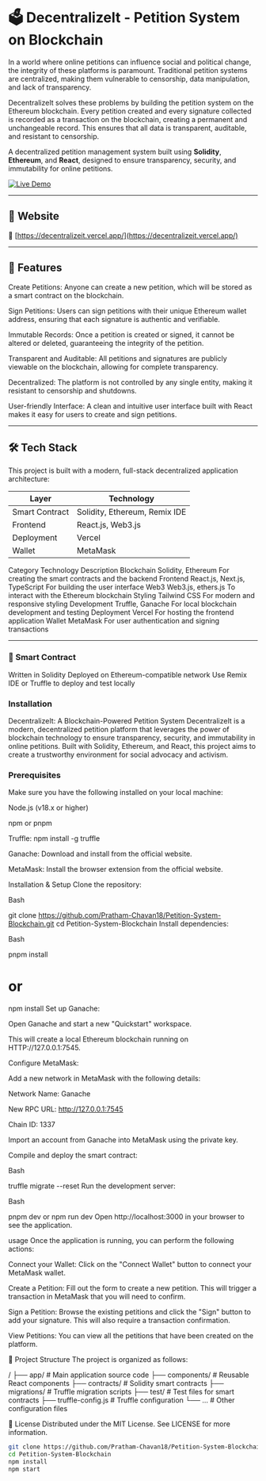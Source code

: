 # 🗳️ DecentralizeIt - Petition System on Blockchain
In a world where online petitions can influence social and political change, the integrity of these platforms is paramount. Traditional petition systems are centralized, making them vulnerable to censorship, data manipulation, and lack of transparency.

DecentralizeIt solves these problems by building the petition system on the Ethereum blockchain. Every petition created and every signature collected is recorded as a transaction on the blockchain, creating a permanent and unchangeable record. This ensures that all data is transparent, auditable, and resistant to censorship.

A decentralized petition management system built using **Solidity**, **Ethereum**, and **React**, designed to ensure transparency, security, and immutability for online petitions.

[![Live Demo](https://img.shields.io/badge/Live%20Site-Vercel-blue)](https://decentralizeit.vercel.app/)

---

## 🚀 Website

🔗 [https://decentralizeit.vercel.app/](https://decentralizeit.vercel.app/)

---

## 📌 Features

Create Petitions: Anyone can create a new petition, which will be stored as a smart contract on the blockchain.

Sign Petitions: Users can sign petitions with their unique Ethereum wallet address, ensuring that each signature is authentic and verifiable.

Immutable Records: Once a petition is created or signed, it cannot be altered or deleted, guaranteeing the integrity of the petition.

Transparent and Auditable: All petitions and signatures are publicly viewable on the blockchain, allowing for complete transparency.

Decentralized: The platform is not controlled by any single entity, making it resistant to censorship and shutdowns.

User-friendly Interface: A clean and intuitive user interface built with React makes it easy for users to create and sign petitions.

---

## 🛠️ Tech Stack

This project is built with a modern, full-stack decentralized application architecture:

| Layer        | Technology                     |
|--------------|--------------------------------|
| Smart Contract | Solidity, Ethereum, Remix IDE    |
| Frontend     | React.js, Web3.js              |
| Deployment   | Vercel         |
| Wallet       | MetaMask                       |

Category	Technology	Description
Blockchain	Solidity, Ethereum	For creating the smart contracts and the backend
Frontend	React.js, Next.js, TypeScript	For building the user interface
Web3	Web3.js, ethers.js	To interact with the Ethereum blockchain
Styling	Tailwind CSS	For modern and responsive styling
Development	Truffle, Ganache	For local blockchain development and testing
Deployment	Vercel	For hosting the frontend application
Wallet	MetaMask	For user authentication and signing transactions

---
  
### 📄 Smart Contract 
Written in Solidity
Deployed on Ethereum-compatible network
Use Remix IDE or Truffle to deploy and test locally

### Installation
DecentralizeIt: A Blockchain-Powered Petition System
DecentralizeIt is a modern, decentralized petition platform that leverages the power of blockchain technology to ensure transparency, security, and immutability in online petitions. Built with Solidity, Ethereum, and React, this project aims to create a trustworthy environment for social advocacy and activism.

### Prerequisites

Make sure you have the following installed on your local machine:

Node.js (v18.x or higher)

npm or pnpm

Truffle: npm install -g truffle

Ganache: Download and install from the official website.

MetaMask: Install the browser extension from the official website.

Installation & Setup
Clone the repository:

Bash

git clone https://github.com/Pratham-Chavan18/Petition-System-Blockchain.git
cd Petition-System-Blockchain
Install dependencies:

Bash

pnpm install
# or
npm install
Set up Ganache:

Open Ganache and start a new "Quickstart" workspace.

This will create a local Ethereum blockchain running on HTTP://127.0.0.1:7545.

Configure MetaMask:

Add a new network in MetaMask with the following details:

Network Name: Ganache

New RPC URL: http://127.0.0.1:7545

Chain ID: 1337

Import an account from Ganache into MetaMask using the private key.

Compile and deploy the smart contract:

Bash

truffle migrate --reset
Run the development server:

Bash

pnpm dev or
npm run dev
Open http://localhost:3000 in your browser to see the application.

usage
Once the application is running, you can perform the following actions:

Connect your Wallet: Click on the "Connect Wallet" button to connect your MetaMask wallet.

Create a Petition: Fill out the form to create a new petition. This will trigger a transaction in MetaMask that you will need to confirm.

Sign a Petition: Browse the existing petitions and click the "Sign" button to add your signature. This will also require a transaction confirmation.

View Petitions: You can view all the petitions that have been created on the platform.

📂 Project Structure
The project is organized as follows:

/
├── app/                # Main application source code
├── components/         # Reusable React components
├── contracts/          # Solidity smart contracts
├── migrations/         # Truffle migration scripts
├── test/               # Test files for smart contracts
├── truffle-config.js   # Truffle configuration
└── ...                 # Other configuration files

📄 License
Distributed under the MIT License. See LICENSE for more information.
```bash
git clone https://github.com/Pratham-Chavan18/Petition-System-Blockchain.git
cd Petition-System-Blockchain
npm install
npm start
